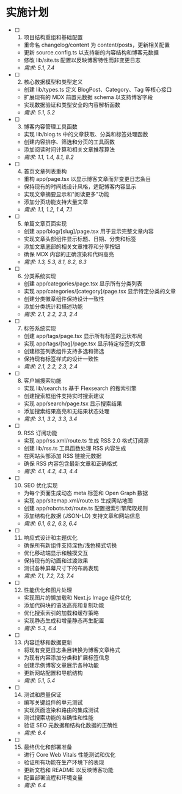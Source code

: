 # 实施计划

- [ ] 1. 项目结构重组和基础配置
  - 重命名 changelog/content 为 content/posts，更新相关配置
  - 更新 source.config.ts 以支持新的内容结构和博客元数据
  - 修改 lib/site.ts 配置以反映博客特性而非变更日志
  - _需求: 5.1, 7.4_

- [ ] 2. 核心数据模型和类型定义
  - 创建 lib/types.ts 定义 BlogPost、Category、Tag 等核心接口
  - 扩展现有的 MDX 前置元数据 schema 以支持博客字段
  - 实现数据验证和类型安全的内容解析函数
  - _需求: 5.1, 5.2_

- [ ] 3. 博客内容管理工具函数
  - 实现 lib/blog.ts 中的文章获取、分类和标签处理函数
  - 创建内容排序、筛选和分页的工具函数
  - 添加阅读时间计算和相关文章推荐算法
  - _需求: 1.1, 1.4, 8.1, 8.2_

- [ ] 4. 首页文章列表重构
  - 重构 app/page.tsx 以显示博客文章而非变更日志条目
  - 保持现有的时间线设计风格，适配博客内容显示
  - 实现文章摘要显示和"阅读更多"功能
  - 添加分页功能支持大量文章
  - _需求: 1.1, 1.2, 1.4, 7.1_

- [ ] 5. 单篇文章页面实现
  - 创建 app/blog/[slug]/page.tsx 用于显示完整文章内容
  - 实现文章头部组件显示标题、日期、分类和标签
  - 添加文章底部的相关文章推荐和分享按钮
  - 确保 MDX 内容的正确渲染和代码高亮
  - _需求: 1.3, 5.3, 8.1, 8.2, 8.3_

- [ ] 6. 分类系统实现
  - 创建 app/categories/page.tsx 显示所有分类列表
  - 实现 app/categories/[category]/page.tsx 显示特定分类的文章
  - 创建分类徽章组件保持设计一致性
  - 添加分类统计和描述功能
  - _需求: 2.1, 2.2, 2.3, 2.4_

- [ ] 7. 标签系统实现
  - 创建 app/tags/page.tsx 显示所有标签的云状布局
  - 实现 app/tags/[tag]/page.tsx 显示特定标签的文章
  - 创建标签列表组件支持多选和筛选
  - 保持现有标签样式的设计一致性
  - _需求: 2.1, 2.2, 2.3, 2.4_

- [ ] 8. 客户端搜索功能
  - 实现 lib/search.ts 基于 Flexsearch 的搜索引擎
  - 创建搜索框组件支持实时搜索建议
  - 实现 app/search/page.tsx 显示搜索结果
  - 添加搜索结果高亮和无结果状态处理
  - _需求: 3.1, 3.2, 3.3, 3.4_

- [ ] 9. RSS 订阅功能
  - 实现 app/rss.xml/route.ts 生成 RSS 2.0 格式订阅源
  - 创建 lib/rss.ts 工具函数处理 RSS 内容生成
  - 在网站头部添加 RSS 链接元数据
  - 确保 RSS 内容包含最新文章和正确格式
  - _需求: 4.1, 4.2, 4.3, 4.4_

- [ ] 10. SEO 优化实现
  - 为每个页面生成动态 meta 标签和 Open Graph 数据
  - 实现 app/sitemap.xml/route.ts 生成网站地图
  - 创建 app/robots.txt/route.ts 配置搜索引擎爬取规则
  - 添加结构化数据 (JSON-LD) 支持文章和网站信息
  - _需求: 6.1, 6.2, 6.3, 6.4_

- [ ] 11. 响应式设计和主题优化
  - 确保所有新组件支持深色/浅色模式切换
  - 优化移动端显示和触摸交互
  - 保持现有的动画和过渡效果
  - 测试各种屏幕尺寸下的布局表现
  - _需求: 7.1, 7.2, 7.3, 7.4_

- [ ] 12. 性能优化和图片处理
  - 实现图片的懒加载和 Next.js Image 组件优化
  - 添加代码块的语法高亮和复制功能
  - 优化搜索索引的加载和缓存策略
  - 实现静态生成和增量静态再生配置
  - _需求: 5.3, 6.4_

- [ ] 13. 内容迁移和数据更新
  - 将现有变更日志条目转换为博客文章格式
  - 为现有内容添加分类和扩展标签信息
  - 创建示例博客文章展示各种功能
  - 更新网站配置和导航结构
  - _需求: 5.1, 5.4_

- [ ] 14. 测试和质量保证
  - 编写关键组件的单元测试
  - 实现页面渲染和路由的集成测试
  - 测试搜索功能的准确性和性能
  - 验证 SEO 元数据和结构化数据的正确性
  - _需求: 6.4_

- [ ] 15. 最终优化和部署准备
  - 进行 Core Web Vitals 性能测试和优化
  - 验证所有功能在生产环境下的表现
  - 更新文档和 README 以反映博客功能
  - 配置部署流程和环境变量
  - _需求: 6.4_